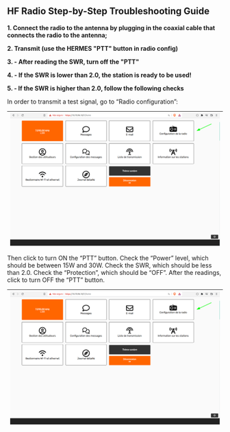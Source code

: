 ## HF Radio Step-by-Step Troubleshooting Guide

**1. Connect the radio to the antenna by plugging in the coaxial cable that connects the radio to the antenna;**

**2. Transmit (use the HERMES "PTT" button in radio config)**

**3. - After reading the SWR, turn off the "PTT"**

**4. - If the SWR is lower than 2.0, the station is ready to be used!**

**5. - If the SWR is higher than 2.0, follow the following checks**


In order to transmit a test signal, go to “Radio configuration”:

|![Font](./pictures/figure01.png)|
|:---------------------------------------------------------------------------------------------:|


Then click to turn ON the “PTT” button. Check the “Power” level, which should be between 15W and 30W. Check the SWR, which should be less than 2.0. Check the “Protection”, which should be “OFF”. After the readings, click to turn OFF the “PTT” button. 

|![Font](./pictures/figure01.png)|
|:---------------------------------------------------------------------------------------------:|
